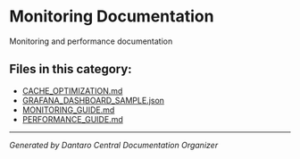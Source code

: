 # Monitoring Documentation

Monitoring and performance documentation

## Files in this category:

- [CACHE_OPTIMIZATION.md](./CACHE_OPTIMIZATION.md)
- [GRAFANA_DASHBOARD_SAMPLE.json](./GRAFANA_DASHBOARD_SAMPLE.json)
- [MONITORING_GUIDE.md](./MONITORING_GUIDE.md)
- [PERFORMANCE_GUIDE.md](./PERFORMANCE_GUIDE.md)

---
*Generated by Dantaro Central Documentation Organizer*
